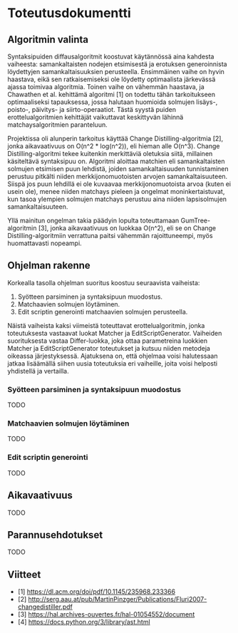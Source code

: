 # Toteutusdokumentti

## Algoritmin valinta

Syntaksipuiden diffausalgoritmit koostuvat käytännössä aina kahdesta vaiheesta: samankaltaisten nodejen etsimisestä ja erotuksen generoinnista löydettyjen samankaltaisuuksien perusteella. Ensimmäinen vaihe on hyvin haastava, eikä sen ratkaisemiseksi ole löydetty optimaalista järkevässä ajassa toimivaa algoritmia. Toinen vaihe on vähemmän haastava, ja Chawathen et al. kehittämä algoritmi [1] on todettu tähän tarkoitukseen optimaaliseksi tapauksessa, jossa halutaan huomioida solmujen lisäys-, poisto-, päivitys- ja siirto-operaatiot. Tästä syystä puiden erottelualgoritmien kehittäjät vaikuttavat keskittyvän lähinnä matchaysalgoritmien paranteluun.

Projektissa oli alunperin tarkoitus käyttää Change Distilling-algoritmia [2], jonka aikavaativuus on O(n^2 \* log(n^2)), eli hieman alle O(n^3). Change Distilling-algoritmi tekee kuitenkin merkittäviä oletuksia siitä, millainen käsiteltävä syntaksipuu on. Algoritmi aloittaa matchien eli samankaltaisten solmujen etsimisen puun lehdistä, joiden samankaltaisuuden tunnistaminen perustuu pitkälti niiden merkkijonomuotoisten arvojen samankaltaisuuteen. Siispä jos puun lehdillä ei ole kuvaavaa merkkijonomuotoista arvoa (kuten ei usein ole), menee niiden matchays pieleen ja ongelmat moninkertaistuvat, kun tasoa ylempien solmujen matchays perustuu aina niiden lapsisolmujen samankaltaisuuteen.

Yllä mainitun ongelman takia päädyin lopulta toteuttamaan GumTree-algoritmin [3], jonka aikavaativuus on luokkaa O(n^2), eli se on Change Distilling-algoritmiin verrattuna paitsi vähemmän rajoittuneempi, myös huomattavasti nopeampi.

## Ohjelman rakenne

Korkealla tasolla ohjelman suoritus koostuu seuraavista vaiheista:

1. Syötteen parsiminen ja syntaksipuun muodostus.
2. Matchaavien solmujen löytäminen.
3. Edit scriptin generointi matchaavien solmujen perusteella.

Näistä vaiheista kaksi viimeistä toteuttavat erottelualgoritmin, jonka toteutuksesta vastaavat luokat Matcher ja EditScriptGenerator. Vaiheiden suorituksesta vastaa Differ-luokka, joka ottaa parametreina luokkien Matcher ja EditScriptGenerator toteutukset ja kutsuu niiden metodeja oikeassa järjestyksessä. Ajatuksena on, että ohjelmaa voisi halutessaan jatkaa lisäämällä siihen uusia toteutuksia eri vaiheille, joita voisi helposti yhdistellä ja vertailla.

### Syötteen parsiminen ja syntaksipuun muodostus

TODO

### Matchaavien solmujen löytäminen

TODO

### Edit scriptin generointi

TODO

## Aikavaativuus

TODO

## Parannusehdotukset

TODO

## Viitteet

- [1] https://dl.acm.org/doi/pdf/10.1145/235968.233366
- [2] http://serg.aau.at/pub/MartinPinzger/Publications/Fluri2007-changedistiller.pdf
- [3] https://hal.archives-ouvertes.fr/hal-01054552/document
- [4] https://docs.python.org/3/library/ast.html
